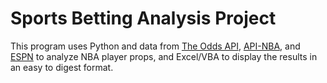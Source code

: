 # Sports Betting Analysis Project

This program uses Python and data from [The Odds API](https://the-odds-api.com/), [API-NBA](https://rapidapi.com/api-sports/api/API-NBA), and [ESPN](https://www.espn.com/nba/injuries) to analyze NBA player props, and Excel/VBA to display the results in an easy to digest format.

